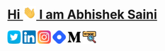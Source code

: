 
# [Hi <img src="https://raw.githubusercontent.com/ABSphreak/ABSphreak/master/gifs/Hi.gif" width="30px"> I am Abhishek Saini](https://abhisaini.in)

[<img height="30" src="https://github.com/abhisaini880/abhisaini880/blob/main/svg-icons/twitter.svg" />](https://twitter.com/abhi_decode)
[<img height="30" src="https://github.com/abhisaini880/abhisaini880/blob/main/svg-icons/linkedin.svg" />](https://www.linkedin.com/in/abhishek-saini-880)
[<img height="30" src="https://github.com/abhisaini880/abhisaini880/blob/main/svg-icons/instagram.svg" />](https://www.instagram.com/abhi.decode)
[<img height="30" src="https://github.com/abhisaini880/abhisaini880/blob/main/svg-icons/hashnode-icon.svg" />](https://hashnode.com/@abhisheksaini)
[<img height="30" src="https://github.com/abhisaini880/abhisaini880/blob/main/svg-icons/medium.svg" />](https://abhisheksaini880.medium.com/)
[<img height="30" src="https://github.com/abhisaini880/abhisaini880/blob/main/svg-icons/www.svg" />](https://abhisaini.in)



<!-- [twitter]: https://twitter.com/ayushi7rawat
[youtube]: https://youtube.com/ayushirawat
[Hashnode]: https://ayushirawat.com
[gmail]: https://gmail.com
[linkedin]: https://www.linkedin.com/in/ayushi7rawat/
[Medium]: https://medium.com/@ayushi7rawat
[Facebook]: https://www.facebook.com/ayushi7rawat -->
